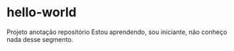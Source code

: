 # hello-world
Projeto anotação repositório
Estou aprendendo, sou iniciante, não conheço nada desse segmento.
